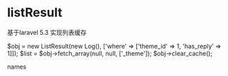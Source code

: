 # listResult
基于laravel 5.3 实现列表缓存

$obj = new ListResult(new Log(), ['where' => ['theme_id' => 1, 'has_reply' => 1]]);
$list = $obj->fetch_array(null, null, ['_theme']);
$obj->clear_cache();

names

